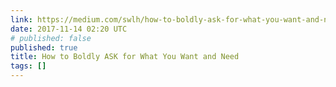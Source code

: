 ```yaml
---
link: https://medium.com/swlh/how-to-boldly-ask-for-what-you-want-and-need-87d87d9922fd
date: 2017-11-14 02:20 UTC
# published: false
published: true
title: How to Boldly ASK for What You Want and Need
tags: []
---
```



